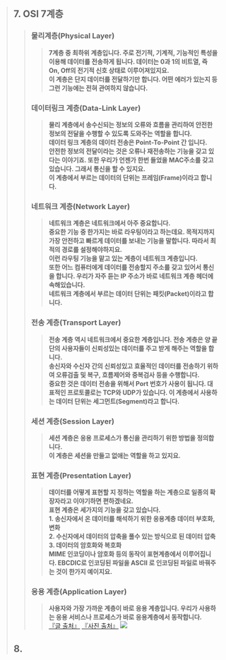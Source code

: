 
> ## 7. OSI 7계층
>> ### 물리계층(Physical Layer)
>>> __7계층 중 최하위 계층입니다. 주로 전기적, 기계적, 기능적인 특성을 이용해 데이터를 전송하게 됩니다. 데이터는 0과 1의 비트열, 즉 On, Off의 전기적 신호 상태로 이루어져있지요.__<br>
>>> __이 계층은 단지 데이터를 전달하기만 합니다. 어떤 에러가 있는지 등 그런 기능에는 전혀 관여하지 않습니다.__<br>
>> ### 데이터링크 계층(Data-Link Layer)
>>> __물리 계층에서 송수신되는 정보의 오류와 흐름을 관리하여 안전한 정보의 전달을 수행할 수 있도록 도와주는 역할을 합니다.__<br>
>>> __데이터 링크 계층의 데이터 전송은 Point-To-Point 간 입니다.__<br>
>>> __안전한 정보의 전달이라는 것은 오류나 재전송하는 기능을 갖고 있다는 이야기죠. 또한 우리가 언젠가 한번 들었을 MAC주소를 갖고 있습니다. 그래서 통신을 할 수 있지요.__<br>
>>> __이 계층에서 부르는 데이터의 단위는 프레임(Frame)이라고 합니다.__<br>
>> ### 네트워크 계층(Network Layer)
>>> __네트워크 계층은 네트워크에서 아주 중요합니다.__<br>
>>> __중요한 기능 중 한가지는 바로 라우팅이라고 하는데요. 목적지까지 가장 안전하고 빠르게 데이터를 보내는 기능을 말합니다. 따라서 최적의 경로를 설정해야하지요.__<br>
>>> __이런 라우팅 기능을 맡고 있는 계층이 네트워크 계층입니다.__<br>
>>> __또한 어느 컴퓨터에게 데이터를 전송할지 주소를 갖고 있어서 통신을 합니다. 우리가 자주 듣는 IP 주소가 바로 네트워크 계층 헤더에 속해있습니다.__<br>
>>> __네트워크 계층에서 부르는 데이터 단위는 패킷(Packet)이라고 합니다.__<br>
>> ### 전송 계층(Transport Layer)
>>> __전송 계층 역시 네트워크에서 중요한 계층입니다. 전송 계층은 양 끝단의 사용자들이 신뢰성있는 데이터를 주고 받게 해주는 역할을 합니다.__<br>
>>> __송신자와 수신자 간의 신뢰성있고 효율적인 데이터를 전송하기 위하여 오류검출 및 복구, 흐름제어와 중복검사 등을 수행합니다.__<br>
>>> __중요한 것은 데이터 전송을 위해서 Port 번호가 사용이 됩니다. 대표적인 프로토콜로는 TCP와 UDP가 있습니다. 이 계층에서 사용하는 데이터 단위는 세그먼트(Segment)라고 합니다.__<br>
>> ### 세션 계층(Session Layer)
>>> __세션 계층은 응용 프로세스가 통신을 관리하기 위한 방법을 정의합니다.__<br>
>>> __이 계층은 세션을 만들고 없애는 역할을 하고 있지요.__<br>
>> ### 표현 계층(Presentation Layer)
>>> __데이터를 어떻게 표현할 지 정하는 역할을 하는 계층으로 일종의 확장자라고 이야기하면 편하겠네요.__<br>
>>> __표현 계층은 세가지의 기능을 갖고 있습니다.__<br>
>>> __1. 송신자에서 온 데이터를 해석하기 위한 응용계층 데이터 부호화, 변화__<br>
>>> __2. 수신자에서 데이터의 압축을 풀수 있는 방식으로 된 데이터 압축__<br>
>>> __3. 데이터의 암호화와 복호화__<br>
>>> __MIME 인코딩이나 암호화 등의 동작이 표현계층에서 이루어집니다. EBCDIC로 인코딩된 파일을 ASCII 로 인코딩된 파일로 바꿔주는 것이 한가지 예이지요.__<br>
>> ### 응용 계층(Application Layer)
>>> __사용자와 가장 가까운 계층이 바로 응용 계층입니다. 우리가 사용하는 응용 서비스나 프로세스가 바로 응용계층에서 동작합니다.__<br>
>> [『글 출처』](https://reakwon.tistory.com/59)
>> [『사진 출처』](http://wiki.hash.kr/index.php/OSI_7_%EA%B3%84%EC%B8%B5)
>> ![](https://lh3.googleusercontent.com/proxy/2IklZi7pYuLBo4S5Nkt_DE7ByCZn77jZAy98MMI2EqqSY-V6lY7B6hrJcAbKrivJ02--KAMywvmts--cUOcoXl15Nj1vBYNZoOj5iEXH_tWOOO_xnjHjKoDuoaPwBnAXXFx9P6i8rya7P6GIkfUprhGn19CQk4u72xC3A1o)
> ## 8.
